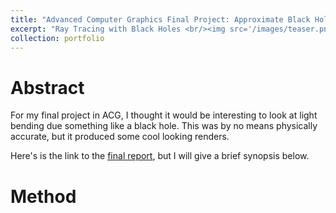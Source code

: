 ```yaml
---
title: "Advanced Computer Graphics Final Project: Approximate Black Hole Renderings with Ray Tracing"
excerpt: "Ray Tracing with Black Holes <br/><img src='/images/teaser.png'>"
collection: portfolio
---
```



# Abstract

For my final project in ACG, I thought it would be interesting to look at light bending due something like a black hole. This was by no means physically accurate, but it produced some cool looking renders.

Here's is the link to the [final report](http://mackqian.github.io/files/ACG_Paper.pdf), but I will give a brief synopsis below.

# Method

